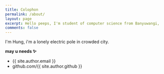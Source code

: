 ```yaml
---
title: Colophon
permalink: /about/
layout: page
excerpt: Hello peeps, I'm student of computer science from Banyuwangi, living in Jogjakarta. This blog for documentation about my programming journey, running on jekyll, hosting on netlify and using my own simple theme.
comments: false
---
```


I'm Hung, i'm a lonely electric pole in crowded city.

**may u needs ✨**

- {{ site.author.email }}
- github.com/{{ site.author.github }}
